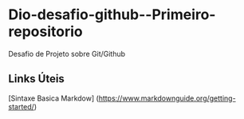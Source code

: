 # Dio-desafio-github--Primeiro-repositorio
Desafio de Projeto sobre Git/Github
## Links  Úteis
[Sintaxe  Basica Markdow] (https://www.markdownguide.org/getting-started/)
